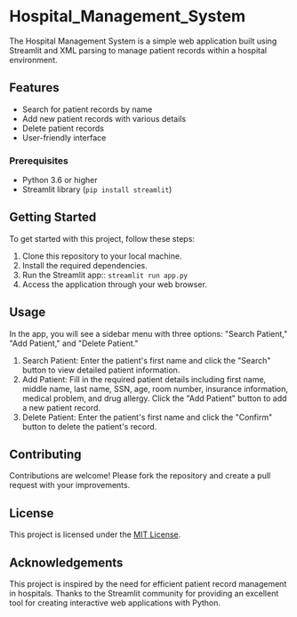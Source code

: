 # Hospital_Management_System

The Hospital Management System is a simple web application built using Streamlit and XML parsing to manage patient records within a hospital environment.

## Features

- Search for patient records by name
- Add new patient records with various details
- Delete patient records
- User-friendly interface

### Prerequisites

- Python 3.6 or higher
- Streamlit library (`pip install streamlit`)

## Getting Started

To get started with this project, follow these steps:

1. Clone this repository to your local machine.
2. Install the required dependencies.
3. Run the Streamlit app:: `streamlit run app.py`
4. Access the application through your web browser.

## Usage

In the app, you will see a sidebar menu with three options: "Search Patient," "Add Patient," and "Delete Patient."

1. Search Patient: Enter the patient's first name and click the "Search" button to view detailed patient information.
2. Add Patient: Fill in the required patient details including first name, middle name, last name, SSN, age, room number, insurance information, medical problem, and drug allergy. Click the "Add Patient" button to add a new patient record.
3. Delete Patient: Enter the patient's first name and click the "Confirm" button to delete the patient's record.


## Contributing

Contributions are welcome! Please fork the repository and create a pull request with your improvements.


## License

This project is licensed under the [MIT License](LICENSE).

## Acknowledgements

This project is inspired by the need for efficient patient record management in hospitals.
Thanks to the Streamlit community for providing an excellent tool for creating interactive web applications with Python.


